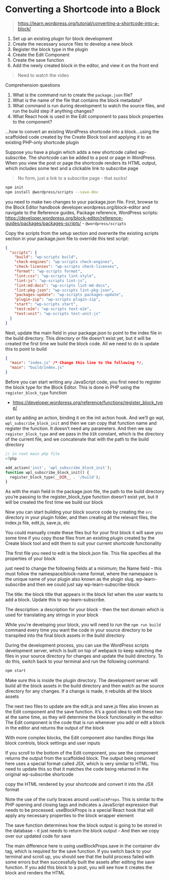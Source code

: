 # Converting a Shortcode into a Block

> https://learn.wordpress.org/tutorial/converting-a-shortcode-into-a-block/

1. Set up an existing plugin for block development
2. Create the necessary source files to develop a new block
3. Register the block type in the plugin
4. Create the Edit Component
5. Create the save function
6. Add the newly created block in the editor, and view it on the front end

> Need to watch the video

Comprehension questions

1. What is the command run to create the `package.json` file?
2. What is the name of the file that contains the block metadata?
3. What command is run during development to watch the source files, and run the build step if anything changes?
4. What React hook is used in the Edit component to pass block properties to the component?

...how to convert an existing WordPress shortcode into a block...using the scaffolded code created by the Create Block tool and applying it to an existing PHP-only shortcode plugin

Suppose you have a plugin which adds a new shortcode called wp-subscribe. The shortcode can be added to a post or page in WordPress. When you view the post or page the shortcode renders its HTML output, which includes some text and a clickable link to subscribe page

> No form, just a link to a subscribe page - that sucks!

```sh
npm init
npm install @wordpress/scripts --save-dev
```

you need to make two changes to your package.json file. First, browse to the Block Editor handbook developer.wordpress.org/block-editor and navigate to the Reference guides, Package reference, WordPress scripts: https://developer.wordpress.org/block-editor/reference-guides/packages/packages-scripts/ - `@wordpress/scripts`

Copy the scripts from the setup section and overwrite the existing scripts section in your package.json file to override this test script:

```json
{
  "scripts": {
    "build": "wp-scripts build",
    "check-engines": "wp-scripts check-engines",
    "check-licenses": "wp-scripts check-licenses",
    "format": "wp-scripts format",
    "lint:css": "wp-scripts lint-style",
    "lint:js": "wp-scripts lint-js",
    "lint:md:docs": "wp-scripts lint-md-docs",
    "lint:pkg-json": "wp-scripts lint-pkg-json",
    "packages-update": "wp-scripts packages-update",
    "plugin-zip": "wp-scripts plugin-zip",
    "start": "wp-scripts start",
    "test:e2e": "wp-scripts test-e2e",
    "test:unit": "wp-scripts test-unit-js"
  }
}
```

Next, update the main field in your package.json to point to the index file in the build directory. This directory or file doesn’t exist yet, but it will be created the first time we build the block code. All we need to do is update this to point to build

```json
{
  "main": "index.js" /* Change this line to the following */,
  "main": "build/index.js"
}
```

Before you can start writing any JavaScript code, you first need to register the block type for the Block Editor. This is done in PHP using the `register_block_type` function

- https://developer.wordpress.org/reference/functions/register_block_type/

start by adding an action, binding it on the init action hook. And we’ll go wpl, `wpl_subscribe_block_init` and then we can copy that function name and register the function. It doesn’t need any parameters. And then we say `register_block_type` and we pass in the `DIR` constant, which is the directory of the current file, and we concatenate that with the path to the build directory

```php
// in root main php file
<?php

add_action('init', 'wpl_subscribe_block_init');
function wpl_subscribe_block_init() {
  register_block_type(__DIR__ . '/build');
}
```

As with the main field in the package.json file, the path to the build directory you’re passing to the register_block_type function doesn’t exist yet, but it will be created the first time we build our block

Now you can start building your block source code by creating the `src` directory in your plugin folder, and then creating all the relevant files, the index.js file, edit.js, save.js, etc

You could manually create these files but for your first block it will save you some time if you copy those files from an existing plugin created by the Create block tool and edit them to suit your current shortcode functionality

The first file you need to edit is the block.json file. This file specifies all the properties of your block

just need to change the following fields at a minimum; the Name field – this must follow the namespace/block-name format, where the namespace is the unique name of your plugin also known as the plugin slug. wp-learn-subscribe and then we could just say wp-learn-subscribe-block

The title: the block title that appears in the block list when the user wants to add a block. Update this to wp-learn-subscribe.

The description: a description for your block - then the text domain which is used for translating any strings in your block

While you’re developing your block, you will need to run the `npm run build` command every time you want the code in your source directory to be transpiled into the final block assets in the build directory

During the development process, you can use the WordPress scripts development server, which is built on top of webpack to keep watching the files in your source directory for changes and update the build directory. To do this, switch back to your terminal and run the following command:

```sh
npm start
```

Make sure this is inside the plugin directory. The development server will build all the block assets in the build directory and then watch as the source directory for any changes. If a change is made, it rebuilds all the block assets

The next two files to update are the edit.js and save.js files also known as the Edit component and the save function. It’s a good idea to edit these two at the same time, as they will determine the block functionality in the editor. The Edit component is the code that is run whenever you add or edit a block in the editor and returns the output of the block

With more complex blocks, the Edit component also handles things like block controls, block settings and user inputs

If you scroll to the bottom of the Edit component, you see the component returns the output from the scaffolded block. The output being returned here uses a special format called JSX, which is very similar to HTML. You need to update this so that it matches the code being returned in the original wp-subscribe shortcode

copy the HTML rendered by your shortcode and convert it into the JSX format

Note the use of the curly braces around `useBlockProps`. This is similar to the PHP opening and closing tags and indicates a JavaScript expression that needs to be processed. useBlockProps is a special React hook that will apply any necessary properties to the block wrapper element

The save function determines how the block output is going to be stored in the database - it just needs to return the block output - And then we copy over our updated code for save

The main difference here is using useBlockProps.save in the container div tag, which is required for the save function. If you switch back to your terminal and scroll up, you should see that the build process failed with some errors but then successfully built the assets after editing the save function. If you add this block to a post, you will see how it creates the block and renders the HTML
